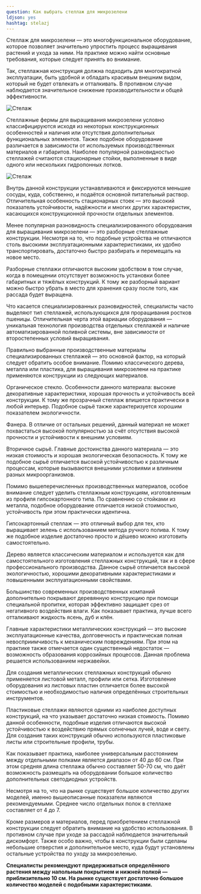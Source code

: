 ```yaml
---
question: Как выбрать стеллаж для микрозелени
ldjson: yes 
hashtag: stelazj
---
```


Стеллаж для микрозелени — это многофункциональное оборудование, которое позволяет значительно упростить процесс выращивания растений и ухода за ними. На практике можно найти основные требования, которые следует принять во внимание.

Так, стеллажная конструкция должна подходить для многократной эксплуатации, быть удобной и обладать красивым внешним видом, который не будет отвлекать и отталкивать. В противном случае наблюдается значительное снижение производительности и общей эффективности.

![Стелаж](https://mikrozelenfaq.ru/assets/images/stelazju.jpg)

Стеллажные фермы для выращивания микрозелени условно классифицируются исходя из некоторых конструкционных особенностей и наличия или отсутствия дополнительных функциональных элементов. Также подобное оборудование различается в зависимости от используемых производственных материалов и габаритов. Наиболее популярной разновидностью стеллажей считаются стационарные стойки, выполненные в виде одного или нескольких гидропонных лотков.

![Стелаж](https://github.com/stufently/mikrozelenfaq.ru/blob/main/assets/images/pjat-jarusov-mikrozelen-300x450.jpg?raw=true)

Внутрь данной конструкции устанавливаются и фиксируются меньшие сосуды, куда, собственно, и подаётся основной питательный раствор. Отличительная особенность стационарных стоек — это высокий показатель устойчивости, надёжности и многих других характеристик, касающихся конструкционной прочности отдельных элементов.

Менее популярная разновидность специализированного оборудования для выращивания микрозелени — это разборные стеллажные конструкции. Несмотря на то, что подобные устройства не отличаются столь высокими эксплуатационными характеристиками, их удобно транспортировать, достаточно быстро разбирать и перемещать на новое место.

Разборные стеллажи отличаются высоким удобством в том случае, когда в помещении отсутствует возможность установки более габаритных и тяжёлых конструкций. К тому же разборный вариант можно быстро убрать в место для хранения сразу после того, как рассада будет выращена.

Что касается специализированных разновидностей, специалисты часто выделяют тип стеллажей, использующихся для проращивания ростков пшеницы. Отличительная черта этой вариации оборудования — уникальная технология производства отдельных стеллажей и наличие автоматизированной поливной системы, вне зависимости от второстепенных условий выращивания.

Правильно выбранные производственные материалы специализированных стеллажей — это основной фактор, на который следует обратить особое внимание. Помимо классического дерева, металла или пластика, для выращивания микрозелени на практике применяются конструкции из следующих материалов.

Органическое стекло. Особенности данного материала: высокие декоративные характеристики, хорошая прочность и устойчивость всей конструкции. К тому же прозрачный стеллаж впишется практически в любой интерьер. Подобное сырьё также характеризуется хорошим показателем экологичности.

Фанера. В отличие от остальных решений, данный материал не может похвастаться высокой популярностью за счёт отсутствия высокой прочности и устойчивости к внешним условиям.

Вторичное сырьё. Главные достоинства данного материала — это низкая стоимость и хорошая экологическая безопасность. К тому же подобное сырьё отличается высокой устойчивостью к различным процессам, которые вызываются внешними условиями и влиянием разных микроорганизмов.

Помимо вышеперечисленных производственных материалов, особое внимание следует уделить стеллажным конструкциям, изготовленным из профиля гипсокартонного типа. По сравнению со стойками из металла, подобное оборудование отличается низкой стоимостью, устойчивость при этом практически идентична.

Гипсокартонный стеллаж — это отличный выбор для тех, кто выращивает зелень с использованием метода ручного полива. К тому же подобное изделие достаточно просто и дёшево можно изготовить самостоятельно.

Дерево является классическим материалом и используется как для самостоятельного изготовления стеллажных конструкций, так и в сфере профессионального производства. Данное сырьё отличается высокой экологичностью, хорошими декоративными характеристиками и повышенными эксплуатационными свойствами.

Большинство современных производственных компаний дополнительно покрывают деревянную конструкцию при помощи специальной пропитки, которая эффективно защищает срез от негативного воздействия влаги. Как показывает практика, лучше всего отталкивают жидкость ясень, дуб и клён.

Главные характеристики металлических конструкций — это высокие эксплуатационные качества, долговечность и практическая полная невосприимчивость к механическим повреждениям. При этом на практике также отмечается один существенный недостаток — возможность образования коррозийных процессов. Данная проблема решается использованием нержавейки.

Для создания металлических стеллажных конструкций обычно применяется листовой металл, профили или сетка. Изготовление оборудования из листовых пластин отличается более высокой стоимостью и необходимостью наличия определённых строительных инструментов.

Пластиковые стеллажи являются одними из наиболее доступных конструкций, на что указывает достаточно низкая стоимость. Помимо данной особенности, подобные изделия отличаются высокой устойчивостью к воздействию прямых солнечных лучей, воде и свету. Для создания таких конструкций обычно используются пластиковые листы или строительные профили, трубы.

Как показывает практика, наиболее универсальным расстоянием между отдельными полками является диапазон от 40 до 60 см. При этом средняя длина стеллажа обычно составляет 50-70 см, что даёт возможность размещать на оборудовании большое количество дополнительных светодиодных устройств.

Несмотря на то, что на рынке существует большое количество других моделей, именно вышеописанные показатели являются рекомендуемыми. Среднее число отдельных полок в стеллаже составляет от 4 до 7.

Кроме размеров и материалов, перед приобретением стеллажной конструкции следует обратить внимание на удобство использования. В противном случае при уходе за рассадой наблюдается значительный дискомфорт. Также особо важно, чтобы в конструкции были сделаны небольшие отверстия и дополнительное место, куда будут установлены остальные устройства по уходу за микрозеленью.

**Специалисты рекомендуют придерживаться определённого растения между напольным покрытием и нижней полкой — приблизительно 10 см. На рынке существует достаточно большое количество моделей с подобными характеристиками.**